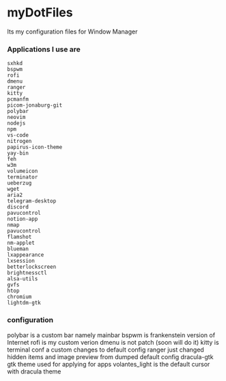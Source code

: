 # myDotFiles

Its my configuration files for Window Manager

### Applications I use are

```
sxhkd
bspwm
rofi
dmenu
ranger
kitty
pcmanfm
picom-jonaburg-git
polybar
neovim
nodejs
npm
vs-code
nitrogen
papirus-icon-theme
yay-bin
feh
w3m
volumeicon
terminator
ueberzug
wget
aria2
telegram-desktop
discord
pavucontrol
notion-app
nmap
pavucontrol
flamshot
nm-applet
blueman
lxappearance
lxsession
betterlockscreen
brightnessctl
alsa-utils
gvfs
htop
chromium
lightdm-gtk
```

### configuration

polybar is a custom bar namely mainbar
bspwm is frankenstein version of Internet
rofi is my custom verion
dmenu is not patch (soon will do it)
kitty is terminal conf a custom changes to default config
ranger just changed hidden items and image preview from dumped default config
dracula-gtk gtk theme used for applying for apps
volantes_light is the default cursor with dracula theme
